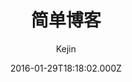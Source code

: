 ---
layout: JamstackTheme
title: 简单博客
github: https://github.com/liungkejin/liungkejin.github.io
demo: https://liungkejin.github.io/
author: Kejin
ssg: Jekyll
date: 2016-01-29T18:18:02.000Z
description: 我的个人博客
stale: true
---